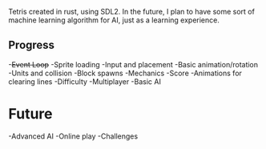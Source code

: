 Tetris created in rust, using SDL2. In the future, I plan to have some sort of
machine learning algorithm for AI, just as a learning experience.

## Progress
-~~Event Loop~~
-Sprite loading
-Input and placement
-Basic animation/rotation
-Units and collision
-Block spawns
-Mechanics
-Score
-Animations for clearing lines
-Difficulty
-Multiplayer
-Basic AI

# Future
-Advanced AI
-Online play
-Challenges


